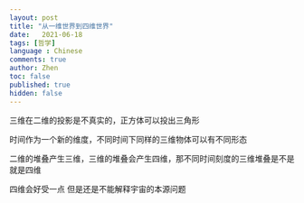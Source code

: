 ```yaml
---
layout: post
title: "从一维世界到四维世界"
date:   2021-06-18
tags: [哲学]
language : Chinese
comments: true
author: Zhen
toc: false
published: true
hidden: false
---
```



三维在二维的投影是不真实的，正方体可以投出三角形

时间作为一个新的维度，不同时间下同样的三维物体可以有不同形态

二维的堆叠产生三维，三维的堆叠会产生四维，那不同时间刻度的三维堆叠是不是就是四维

四维会好受一点 但是还是不能解释宇宙的本源问题
<!--stackedit_data:
eyJoaXN0b3J5IjpbLTE0OTM1OTY0MjVdfQ==
-->